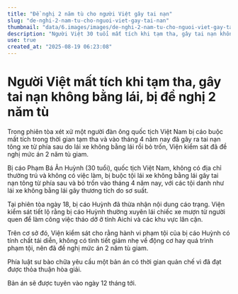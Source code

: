 ```yaml
---
title: "Đề nghị 2 năm tù cho người Việt gây tai nạn"
slug: "de-nghi-2-nam-tu-cho-nguoi-viet-gay-tai-nan"
thumbnail: "data/6.images/images/de-nghi-2-nam-tu-cho-nguoi-viet-gay-tai-nan.webp"
description: "Người Việt 30 tuổi mất tích khi tạm tha, gây tai nạn không bằng lái rồi bỏ trốn, bị viện kiểm sát đề nghị 2 năm tù."
use: true
created_at: "2025-08-19 06:23:08"
---
```


# Người Việt mất tích khi tạm tha, gây tai nạn không bằng lái, bị đề nghị 2 năm tù

Trong phiên tòa xét xử một người đàn ông quốc tịch Việt Nam bị cáo buộc mất tích trong thời gian tạm tha và vào tháng 4 năm nay đã gây ra tai nạn tông xe từ phía sau do lái xe không bằng lái rồi bỏ trốn, Viện kiểm sát đã đề nghị mức án 2 năm tù giam.

Bị cáo Phạm Bá Ân Huỳnh (30 tuổi), quốc tịch Việt Nam, không có địa chỉ thường trú và không có việc làm, bị buộc tội lái xe không bằng lái gây tai nạn tông từ phía sau và bỏ trốn vào tháng 4 năm nay, với các tội danh như lái xe không bằng lái gây thương tích do sơ suất.

Tại phiên tòa ngày 18, bị cáo Huỳnh đã thừa nhận nội dung cáo trạng. Viện kiểm sát tiết lộ rằng bị cáo Huỳnh thường xuyên lái chiếc xe mượn từ người quen để làm công việc tháo dỡ ở tỉnh Aichi và các khu vực lân cận.

Trên cơ sở đó, Viện kiểm sát cho rằng hành vi phạm tội của bị cáo Huỳnh có tính chất tái diễn, không có tình tiết giảm nhẹ về động cơ hay quá trình phạm tội, nên đã đề nghị mức án 2 năm tù giam.

Phía luật sư bào chữa yêu cầu một bản án có thời gian quản chế vì đã đạt được thỏa thuận hòa giải.

Bản án sẽ được tuyên vào ngày 12 tháng tới.